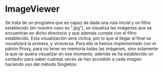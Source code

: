 # ImageViewer

Se trata de un programa que es capaz de dada una ruta inicial y un filtro establecido (en nuestro caso es ".jpg"), se visualiza las imágenes que se encuentran en dicho directorio y que además cumple con el filtro establecido. Esta visualización será cíclica, por lo que al llegar al final se visualizará la primera, y viceversa. 
Para ello la hemos implementado con el patrón Proxy, para no tener en memoria todas las imágenes, sino solamente la que se quiera visualizar en ese momento, además se ha establecido un contador para saber cuántas veces se han accedido a cada imagen haciendo uso del método Singleton.
